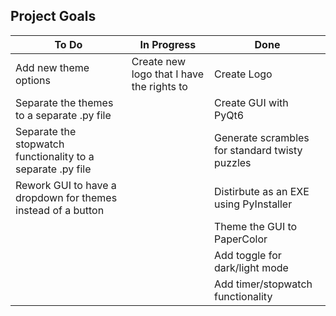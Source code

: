 ## Project Goals

| To Do                                                        | In Progress                               | Done                                           |
| ------------------------------------------------------------ | ----------------------------------------- | ---------------------------------------------- |
| Add new theme options                                        | Create new logo that I have the rights to | Create Logo                                    |
| Separate the themes to a separate .py file                   |                                           | Create GUI with PyQt6                          |
| Separate the stopwatch functionality to a separate .py file  |                                           | Generate scrambles for standard twisty puzzles |
| Rework GUI to have a dropdown for themes instead of a button |                                           | Distirbute as an EXE using PyInstaller         |
|                                                              |                                           | Theme the GUI to PaperColor                    |
|                                                              |                                           | Add toggle for dark/light mode                 |
|                                                              |                                           | Add timer/stopwatch functionality              |
